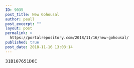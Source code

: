 ```yaml
---
ID: 9035
post_title: New Gohousal
author: peull
post_excerpt: ""
layout: post
permalink: >
  https://portalrepository.com/2018/11/16/new-gohousal/
published: true
post_date: 2018-11-16 13:03:14
---
```

<pre>31B107651D6C</pre>